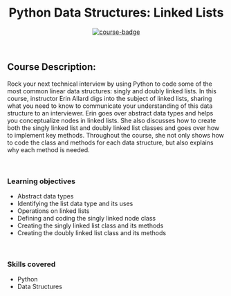 <div align="center">

# Python Data Structures: Linked Lists

[![course-badge]][course-link]

</div>

<!-- badge info -->
[course-badge]:https://img.shields.io/badge/learning-Python-white?logo=Linkedin&labelColor=blue&style=for-the-badge
[course-link]:https://www.linkedin.com/learning/python-data-structures-linked-lists "Python Data Structures: Linked Lists"

<br>

## Course Description:
Rock your next technical interview by using Python to code some of the most common linear data structures: singly and doubly linked lists. In this course, instructor Erin Allard digs into the subject of linked lists, sharing what you need to know to communicate your understanding of this data structure to an interviewer. Erin goes over abstract data types and helps you conceptualize nodes in linked lists. She also discusses how to create both the singly linked list and doubly linked list classes and goes over how to implement key methods. Throughout the course, she not only shows how to code the class and methods for each data structure, but also explains why each method is needed.

<br>

### Learning objectives
- Abstract data types
- Identifying the list data type and its uses
- Operations on linked lists
- Defining and coding the singly linked node class
- Creating the singly linked list class and its methods
- Creating the doubly linked list class and its methods

<br>

### Skills covered
- Python
- Data Structures